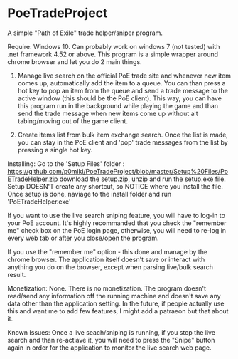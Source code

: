 # PoeTradeProject
A simple "Path of Exile" trade helper/sniper program. 

Require: Windows 10. Can probably work on windows 7 (not tested) with .net framework 4.52 or above. 
This program is a simple wrapper around chrome browser and let you do 2 main things.
1. Manage live search on the official PoE trade site and whenever new item comes up, automatically add the item to a queue. 
You can than press a hot key to pop an item from the queue and send a trade message to the active window (this should be the PoE client). 
This way, you can have this program run in the background while playing the game and than send the trade message when new items come up without alt tabing/moving out of the game client. 

2. Create items list from bulk item exchange search. Once the list is made, you can stay in the PoE client and 'pop' trade messages
from the list by pressing a single hot key. 

Installing: 
Go to the 'Setup Files' folder :  https://github.com/p0miki/PoeTradeProject/blob/master/Setup%20Files/PoETradeHelper.zip
download the setup.zip, unzip and run the setup.exe file. 
Setup DOESN'T create any shortcut, so NOTICE where you install the file. 
Once setup is done, naviage to the install folder and run 'PoETradeHelper.exe'

If you want to use the live search sniping feature, you will have to log-in to your PoE account. It's highly recommanded that you
check the "remember me" check box on the PoE login page, otherwise, you will need to re-log in every web tab or after you close/open the program. 

If you use the "remember me" option - this done and manage by the chrome browser. The application itself doesn't save or interact with 
anything you do on the browser, except when parsing live/bulk search result. 

Monetization: None. There is no monetization. The program doesn't read/send any information off the running machine and doesn't save any data other than the application setting. In the future, if people actually use this and want me to add few features, I might
add a patraeon but that about it. 

Known Issues: 
Once a live seach/sniping is running, if you stop the live search and than re-actiave it, you will need to press the "Snipe" button again in order for the application to monitor the live search web page. 



